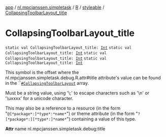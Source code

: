 [app](../../../index.md) / [nl.mpcjanssen.simpletask](../../index.md) / [R](../index.md) / [styleable](index.md) / [CollapsingToolbarLayout_title](.)

# CollapsingToolbarLayout_title

`static val CollapsingToolbarLayout_title: `[`Int`](https://kotlinlang.org/api/latest/jvm/stdlib/kotlin/-int/index.html)
`static val CollapsingToolbarLayout_title: `[`Int`](https://kotlinlang.org/api/latest/jvm/stdlib/kotlin/-int/index.html)
`static val CollapsingToolbarLayout_title: `[`Int`](https://kotlinlang.org/api/latest/jvm/stdlib/kotlin/-int/index.html)
`static val CollapsingToolbarLayout_title: `[`Int`](https://kotlinlang.org/api/latest/jvm/stdlib/kotlin/-int/index.html)

This symbol is the offset where the nl.mpcjanssen.simpletask.debug.R.attr#title attribute's value can be found in the ``[`#CollapsingToolbarLayout`](-collapsing-toolbar-layout.md) array.

Must be a string value, using '\\;' to escape characters such as '\\n' or '\\uxxxx' for a unicode character.

This may also be a reference to a resource (in the form "`@[*package*:]*type*:*name*`") or theme attribute (in the form "`?[*package*:][*type*:]*name*`") containing a value of this type.

**Attr**
name nl.mpcjanssen.simpletask.debug:title

